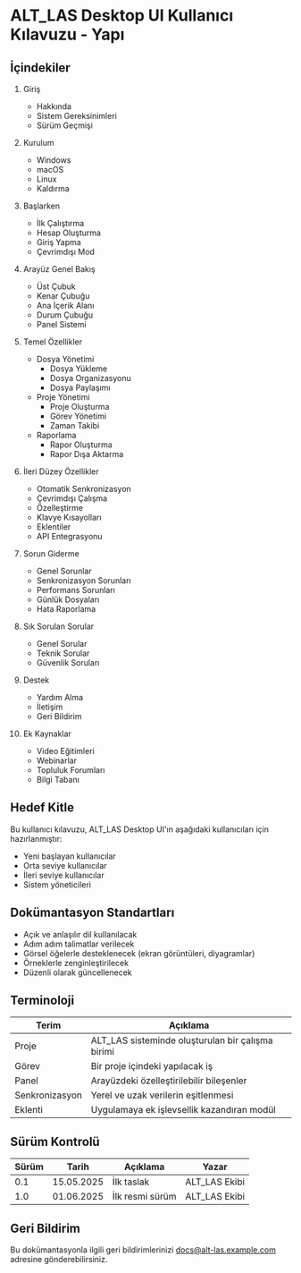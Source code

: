 # ALT_LAS Desktop UI Kullanıcı Kılavuzu - Yapı

## İçindekiler

1. Giriş
   - Hakkında
   - Sistem Gereksinimleri
   - Sürüm Geçmişi

2. Kurulum
   - Windows
   - macOS
   - Linux
   - Kaldırma

3. Başlarken
   - İlk Çalıştırma
   - Hesap Oluşturma
   - Giriş Yapma
   - Çevrimdışı Mod

4. Arayüz Genel Bakış
   - Üst Çubuk
   - Kenar Çubuğu
   - Ana İçerik Alanı
   - Durum Çubuğu
   - Panel Sistemi

5. Temel Özellikler
   - Dosya Yönetimi
     - Dosya Yükleme
     - Dosya Organizasyonu
     - Dosya Paylaşımı
   - Proje Yönetimi
     - Proje Oluşturma
     - Görev Yönetimi
     - Zaman Takibi
   - Raporlama
     - Rapor Oluşturma
     - Rapor Dışa Aktarma

6. İleri Düzey Özellikler
   - Otomatik Senkronizasyon
   - Çevrimdışı Çalışma
   - Özelleştirme
   - Klavye Kısayolları
   - Eklentiler
   - API Entegrasyonu

7. Sorun Giderme
   - Genel Sorunlar
   - Senkronizasyon Sorunları
   - Performans Sorunları
   - Günlük Dosyaları
   - Hata Raporlama

8. Sık Sorulan Sorular
   - Genel Sorular
   - Teknik Sorular
   - Güvenlik Soruları

9. Destek
   - Yardım Alma
   - İletişim
   - Geri Bildirim

10. Ek Kaynaklar
    - Video Eğitimleri
    - Webinarlar
    - Topluluk Forumları
    - Bilgi Tabanı

## Hedef Kitle

Bu kullanıcı kılavuzu, ALT_LAS Desktop UI'ın aşağıdaki kullanıcıları için hazırlanmıştır:

- Yeni başlayan kullanıcılar
- Orta seviye kullanıcılar
- İleri seviye kullanıcılar
- Sistem yöneticileri

## Dokümantasyon Standartları

- Açık ve anlaşılır dil kullanılacak
- Adım adım talimatlar verilecek
- Görsel öğelerle desteklenecek (ekran görüntüleri, diyagramlar)
- Örneklerle zenginleştirilecek
- Düzenli olarak güncellenecek

## Terminoloji

| Terim | Açıklama |
|-------|----------|
| Proje | ALT_LAS sisteminde oluşturulan bir çalışma birimi |
| Görev | Bir proje içindeki yapılacak iş |
| Panel | Arayüzdeki özelleştirilebilir bileşenler |
| Senkronizasyon | Yerel ve uzak verilerin eşitlenmesi |
| Eklenti | Uygulamaya ek işlevsellik kazandıran modül |

## Sürüm Kontrolü

| Sürüm | Tarih | Açıklama | Yazar |
|-------|-------|----------|-------|
| 0.1 | 15.05.2025 | İlk taslak | ALT_LAS Ekibi |
| 1.0 | 01.06.2025 | İlk resmi sürüm | ALT_LAS Ekibi |

## Geri Bildirim

Bu dokümantasyonla ilgili geri bildirimlerinizi docs@alt-las.example.com adresine gönderebilirsiniz.

